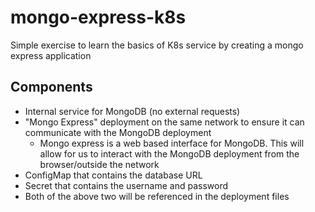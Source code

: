 # mongo-express-k8s
Simple exercise to learn the basics of K8s service by creating a mongo express application


## Components
- Internal service for MongoDB (no external requests)
- "Mongo Express" deployment on the same network to ensure it can communicate with the MongoDB deployment
    - Mongo express is a web based interface for MongoDB. This will allow for us to interact with the MongoDB deployment from the browser/outside the network
- ConfigMap that contains the database URL
- Secret that contains the username and password
- Both of the above two will be referenced in the deployment files